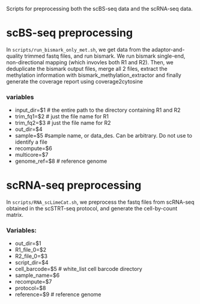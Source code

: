 Scripts for preprocessing both the scBS-seq data and the scRNA-seq data.
# scBS-seq preprocessing
In `scripts/run_bismark_only_met.sh`,  we get data from the adaptor-and-quality trimmed fastq files, and run bismark. We run bismark single-end, non-directional mapping (which invovles both R1 and R2). Then, we deduplicate the bismark output files, merge all 2 files,
extract the methylation information with bismark_methylation_extractor
 and finally generate the coverage report using coverage2cytosine

### variables
- input_dir=$1 # the entire path to the directory
containing R1 and R2
- trim_fq1=$2 # just the file name for R1
- trim_fq2=$3 # just the file name for R2
- out_dir=$4
- sample=$5 #sample name, or data_des. Can be arbitrary. Do not use to identify a file
- recompute=$6
- multicore=$7
- genome_ref=$8 # reference genome

# scRNA-seq preprocessing
In `scripts/RNA_scLimeCat.sh`, we preprocess the fastq files from scRNA-seq obtained in the scSTRT-seq protocol, and generate the cell-by-count matrix.

### Variables:
- out_dir=$1
- R1_file_0=$2
- R2_file_0=$3
- script_dir=$4
- cell_barcode=$5 # white_list cell barcode directory
- sample_name=$6
- recompute=$7
- protocol=$8
- reference=$9 # reference genome
